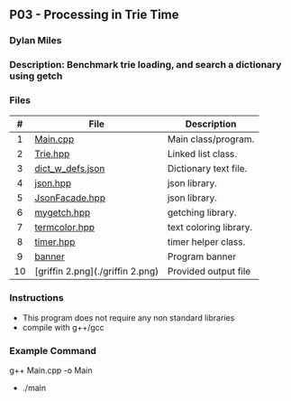## P03 - Processing in Trie Time

### Dylan Miles

### Description: Benchmark trie loading, and search a dictionary using getch






### Files



| # | File                       | Description           |
|:-:|----------------------------|-----------------------|
| 1 | [Main.cpp](./Main.cpp)     | Main class/program. |
| 2 | [Trie.hpp](./Trie.hpp)     | Linked list class. |
| 3 | [dict_w_defs.json](./dict_w_defs.json)     | Dictionary text file. |
| 4 | [json.hpp](./json.hpp)     | json library. |
| 5 | [JsonFacade.hpp](./JsonFacade.hpp)     | json library. |
| 6 | [mygetch.hpp](./mygetch.hpp)     | getching library. |
| 7 | [termcolor.hpp](./termcolor.hpp)     | text coloring library. |
| 8 | [timer.hpp](./timer.hpp)     | timer helper class. |
| 9 | [banner](./banner)         | Program banner        |
| 10 | [griffin 2.png](./griffin 2.png) | Provided output file  |





### Instructions



- This program does not require any non standard libraries
- compile with g++/gcc



### Example Command


g++ Main.cpp -o Main
- ./main




